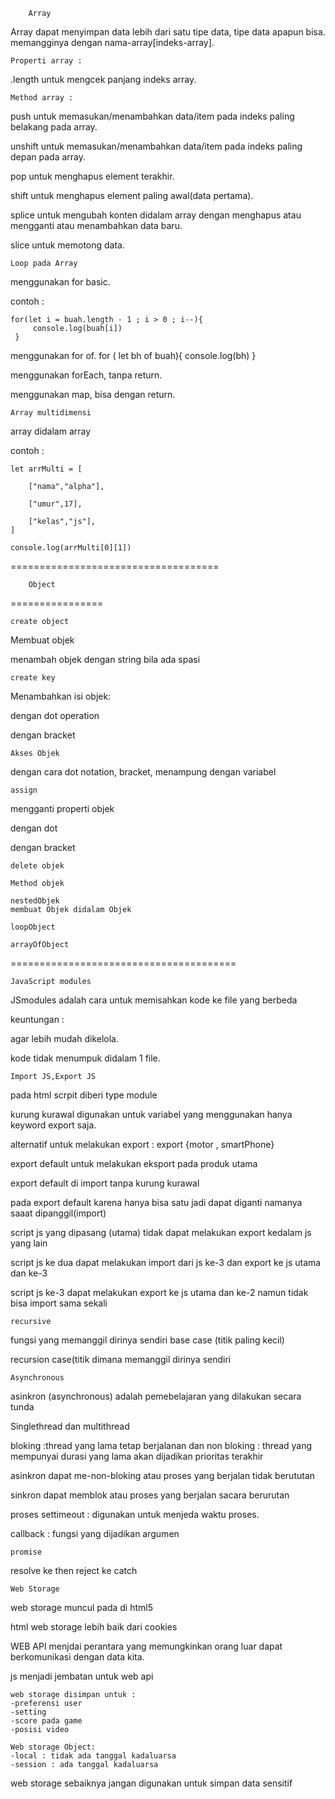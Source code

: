 		Array

Array dapat menyimpan data lebih dari satu tipe data, tipe data apapun bisa.
memangginya dengan nama-array[indeks-array].

	Properti array :
.length untuk mengcek panjang indeks array.

	Method array :
push untuk memasukan/menambahkan data/item pada indeks paling belakang pada array.

unshift untuk memasukan/menambahkan data/item pada indeks paling depan pada array.

pop untuk menghapus element terakhir.

shift untuk menghapus element paling awal(data pertama).

splice untuk mengubah konten didalam array dengan menghapus atau mengganti atau menambahkan data baru.

slice untuk memotong data.

	Loop pada Array
menggunakan for basic.

contoh :

	for(let i = buah.length - 1 ; i > 0 ; i--){
	     console.log(buah[i]) 
	 }

menggunakan for of.
	for ( let bh of buah){
	    console.log(bh)
	}

menggunakan forEach, tanpa return.

menggunakan map, bisa dengan return.

	Array multidimensi
array didalam array

contoh :

	let arrMulti = [

	    ["nama","alpha"],
	    
	    ["umur",17],
	    
	    ["kelas","js"],
	]	
	
	console.log(arrMulti[0][1])

====================================

		Object
================
	
	create object

Membuat objek

menambah objek dengan string bila ada spasi

	create key

Menambahkan isi objek:

dengan dot operation

dengan bracket

	Akses Objek

dengan cara dot notation, bracket, menampung dengan variabel

	assign

mengganti properti objek

dengan dot

dengan bracket

	delete objek

	Method objek

	nestedObjek
	membuat Objek didalam Objek

	loopObject

	arrayOfObject
=======================================

	JavaScript modules
JSmodules adalah cara untuk memisahkan kode ke file yang berbeda 

keuntungan :

agar lebih mudah dikelola.

kode tidak menumpuk didalam 1 file.

	Import JS,Export JS
pada html scrpit diberi type module

kurung kurawal digunakan untuk variabel yang menggunakan hanya keyword export saja.

alternatif untuk melakukan export :
export {motor , smartPhone}

export default untuk melakukan eksport pada produk utama

export default di import tanpa kurung kurawal

pada export default karena hanya bisa satu jadi dapat diganti namanya saaat dipanggil(import)

script js yang dipasang (utama) tidak dapat melakukan export kedalam js yang lain

script js ke dua dapat melakukan import dari js ke-3 dan export ke js utama dan ke-3

script js ke-3 dapat melakukan export ke js utama dan ke-2 namun tidak bisa import sama sekali

	recursive
fungsi yang memanggil dirinya sendiri
base case (titik paling kecil)

recursion case(titik dimana memanggil dirinya sendiri

	Asynchronous

asinkron (asynchronous) adalah pemebelajaran yang dilakukan secara tunda

Singlethread dan multithread

bloking :thread yang lama tetap berjalanan dan non bloking : thread yang mempunyai durasi yang lama akan dijadikan prioritas terakhir

asinkron dapat me-non-bloking atau proses yang berjalan tidak berututan

sinkron dapat memblok atau proses yang berjalan sacara berurutan

proses settimeout : digunakan untuk menjeda waktu proses.

callback : fungsi yang dijadikan argumen

	promise
resolve ke then
reject ke catch

	Web Storage

web storage muncul pada di html5

html web storage lebih baik dari cookies

WEB API menjdai perantara yang memungkinkan orang luar dapat berkomunikasi dengan data kita.

js menjadi jembatan untuk web api

	web storage disimpan untuk :
	-preferensi user
	-setting
	-score pada game
	-posisi video

	Web storage Object:
	-local : tidak ada tanggal kadaluarsa
	-session : ada tanggal kadaluarsa

web storage sebaiknya jangan digunakan untuk simpan data sensitif
